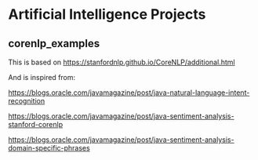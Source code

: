 # Artificial Intelligence Projects

## corenlp_examples

This is based on https://stanfordnlp.github.io/CoreNLP/additional.html

And is inspired from:

https://blogs.oracle.com/javamagazine/post/java-natural-language-intent-recognition

https://blogs.oracle.com/javamagazine/post/java-sentiment-analysis-stanford-corenlp

https://blogs.oracle.com/javamagazine/post/java-sentiment-analysis-domain-specific-phrases

